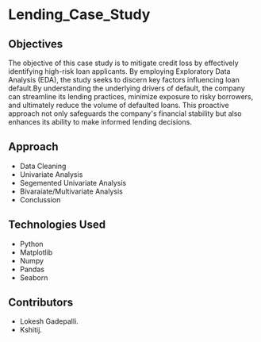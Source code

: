 # Lending_Case_Study

## Objectives
The objective of this case study is to mitigate credit loss by effectively identifying high-risk loan applicants. By employing Exploratory Data Analysis (EDA), the study seeks to discern key factors influencing loan default.By understanding the underlying drivers of default, the company can streamline its lending practices, minimize exposure to risky borrowers, and ultimately reduce the volume of defaulted loans. This proactive approach not only safeguards the company's financial stability but also enhances its ability to make informed lending decisions.
## Approach
* Data Cleaning
* Univariate Analysis
* Segemented Univariate Analysis
* Bivaraiate/Multivariate Analysis
* Conclussion
 ## Technologies Used
* Python 
* Matplotlib 
* Numpy 
* Pandas 
* Seaborn 
## Contributors
* Lokesh Gadepalli.
* Kshitij.

